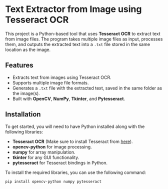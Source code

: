 # Text Extractor from Image using Tesseract OCR

This project is a Python-based tool that uses **Tesseract OCR** to extract text from image files. The program takes multiple image files as input, processes them, and outputs the extracted text into a `.txt` file stored in the same location as the image.

## Features

- Extracts text from images using Tesseract OCR.
- Supports multiple image file formats.
- Generates a `.txt` file with the extracted text, saved in the same folder as the image(s).
- Built with **OpenCV**, **NumPy**, **Tkinter**, and **Pytesseract**.

## Installation

To get started, you will need to have Python installed along with the following libraries:

- **Tesseract OCR** (Make sure to install Tesseract from [here](https://github.com/tesseract-ocr/tesseract)).
- **opencv-python** for image processing.
- **numpy** for array manipulation.
- **tkinter** for any GUI functionality.
- **pytesseract** for Tesseract bindings in Python.

To install the required libraries, you can use the following command:

```bash
pip install opencv-python numpy pytesseract
